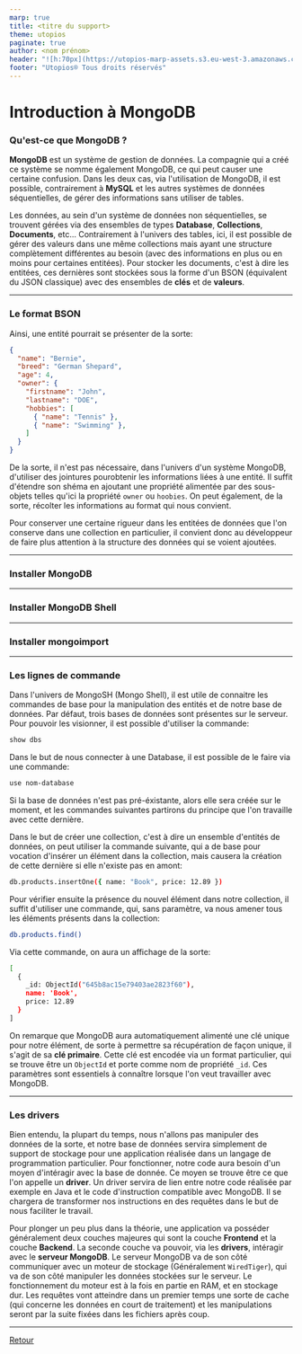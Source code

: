 ```yaml
---
marp: true
title: <titre du support>
theme: utopios
paginate: true
author: <nom prénom>
header: "![h:70px](https://utopios-marp-assets.s3.eu-west-3.amazonaws.com/logo_blanc.svg)"
footer: "Utopios® Tous droits réservés"
---
```


# Introduction à MongoDB

### Qu'est-ce que MongoDB ?

**MongoDB** est un système de gestion de données. La compagnie qui a créé ce système se nomme également MongoDB, ce qui peut causer une certaine confusion. Dans les deux cas, via l'utilisation de MongoDB, il est possible, contrairement à **MySQL** et les autres systèmes de données séquentielles, de gérer des informations sans utiliser de tables. 

Les données, au sein d'un système de données non séquentielles, se trouvent gérées via des ensembles de types **Database**, **Collections**, **Documents**, etc... Contrairement à l'univers des tables, ici, il est possible de gérer des valeurs dans une même collections mais ayant une structure complètement différentes au besoin (avec des informations en plus ou en moins pour certaines entitées). Pour stocker les documents, c'est à dire les entitées, ces dernières sont stockées sous la forme d'un BSON (équivalent du JSON classique) avec des ensembles de **clés** et de **valeurs**.

---
  
### Le format BSON

Ainsi, une entité pourrait se présenter de la sorte: 

```json
{
  "name": "Bernie",
  "breed": "German Shepard",
  "age": 4,
  "owner": {
    "firstname": "John",
    "lastname": "DOE",
    "hobbies": [
      { "name": "Tennis" },
      { "name": "Swimming" },
    ]
  }
}
```
De la sorte, il n'est pas nécessaire, dans l'univers d'un système MongoDB, d'utiliser des jointures pourobtenir les informations liées à une entité. Il suffit d'étendre son shéma en ajoutant une propriété alimentée par des sous-objets telles qu'ici la propriété `owner` ou `hoobies`. On peut également, de la sorte, récolter les informations au format qui nous convient.

Pour conserver une certaine rigueur dans les entitées de données que l'on conserve dans une collection en particulier, il convient donc au développeur de faire plus attention à la structure des données qui se voient ajoutées.

---

### Installer MongoDB

---

### Installer MongoDB Shell

---

### Installer mongoimport

---

### Les lignes de commande

Dans l'univers de MongoSH (Mongo Shell), il est utile de connaitre les commandes de base pour la manipulation des entités et de notre base de données. Par défaut, trois bases de données sont présentes sur le serveur. Pour pouvoir les visionner, il est possible d'utiliser la commande: 

```bash
show dbs
```

Dans le but de nous connecter à une Database, il est possible de le faire via une commande:

```bash
use nom-database
```

Si la base de données n'est pas pré-éxistante, alors elle sera créée sur le moment, et les commandes suivantes partirons du principe que l'on travaille avec cette dernière. 

Dans le but de créer une collection, c'est à dire un ensemble d'entités de données, on peut utiliser la commande suivante, qui a de base pour vocation d'insérer un élément dans la collection, mais causera la création de cette dernière si elle n'existe pas en amont: 

```bash
db.products.insertOne({ name: "Book", price: 12.89 })
```

Pour vérifier ensuite la présence du nouvel élément dans notre collection, il suffit d'utiliser une commande, qui, sans paramètre, va nous amener tous les éléments présents dans la collection: 

```bash
db.products.find()
```

Via cette commande, on aura un affichage de la sorte: 

```bash
[
  {
    _id: ObjectId("645b8ac15e79403ae2823f60"),
    name: 'Book',
    price: 12.89
  }
]
```

On remarque que MongoDB aura automatiquement alimenté une clé unique pour notre élément, de sorte à permettre sa récupération de façon unique, il s'agit de sa **clé primaire**. Cette clé est encodée via un format particulier, qui se trouve être un `ObjectId` et porte comme nom de propriété `_id`. Ces paramètres sont essentiels à connaître lorsque l'on veut travailler avec MongoDB.

---

### Les drivers

Bien entendu, la plupart du temps, nous n'allons pas manipuler des données de la sorte, et notre base de données servira simplement de support de stockage pour une application réalisée dans un langage de programmation particulier. Pour fonctionner, notre code aura besoin d'un moyen d'intéragir avec la base de donnée. Ce moyen se trouve être ce que l'on appelle un **driver**. Un driver servira de lien entre notre code réalisée par exemple en Java et le code d'instruction compatible avec MongoDB. Il se chargera de transformer nos instructions en des requêtes dans le but de nous faciliter le travail.

Pour plonger un peu plus dans la théorie, une application va posséder généralement deux couches majeures qui sont la couche **Frontend** et la couche **Backend**. La seconde couche va pouvoir, via les **drivers**, intéragir avec le **serveur MongoDB**. Le serveur MongoDB va de son côté communiquer avec un moteur de stockage (Généralement `WiredTiger`), qui va de son côté manipuler les données stockées sur le serveur. Le fonctionnement du moteur est à la fois en partie en RAM, et en stockage dur. Les requêtes vont atteindre dans un premier temps une sorte de cache (qui concerne les données en court de traitement) et les manipulations seront par la suite fixées dans les fichiers après coup.

---

[Retour](../README.md)